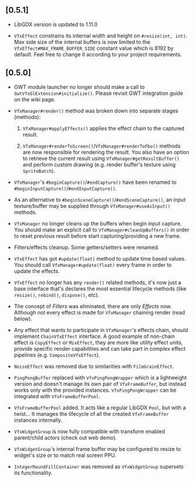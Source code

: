 ## [0.5.1]

- LibGDX version is updated to 1.11.0

- `VfxEffect` constrains its internal width and height on `#resize(int, int)`.
Max side size of the internal buffers is now limited to the `VfxEffect#MAX_FRAME_BUFFER_SIDE` constant value which is 8192 by default.
Feel free to change it according to your project requirements.

## [0.5.0]

- GWT module launcher no longer should make a call to `GwtVfxGlExtension#initialize()`. 
Please revisit GWT integration guide on the wiki page.

- `VfxManager#render()` method was broken down into separate stages (methods):

    1. `VfxManager#applyEffects()` applies the effect chain to the captured result.
    
    2. `VfxManager#renderToScreen()`/`VfxManager#renderToFbo()` methods are now responsible for rendering the result. 
    You also have an option to retrieve the current result using `VfxManager#getResultBuffer()` and perform custom drawing (e.g. render buffer's texture using `SpriteBatch`).
    
- `VfxManager`'s `#beginCapture()`/`#endCapture()` have been renamed to `#beginInputCapture()`/`#endInputCapture()`.

- As an alternative to `#beginSceneCapture()`/`#endSceneCapture()`, 
an input texture/buffer may be supplied through `VfxManager#useAsInput()` methods.

- `VfxManager` no longer cleans up the buffers when begin input capture. 
You should make an explicit call to `VfxManager#cleanUpBuffers()` 
in order to reset previous result before start capturing/providing a new frame.

- Filters/effects cleanup. Some getters/setters were renamed.

- `VfxEffect` has got `#update(float)` method to update time based values. You should call `VfxManager#update(float)` every frame in order to update the effects.

- `VfxEffect` no longer has any `render()` related methods, it's now just a base interface that's declares the most essential lifecycle methods (like `resize()`, `rebind()`, `dispose()`, etc).

- The concept of _Filters_ was eliminated, there are only _Effects_ now. Although not every effect is made for `VfxManager` chaining render (read below).

- Any effect that wants to participate in `VfxManager`'s effects chain, should implement `ChainVfxEffect` interface. A good example of non-chain effect is `CopyEffect` or `MixEffect`, they are more like utility effect units, provide specific render capabilities and can take part in complex effect pipelines (e.g. `CompositeVfxEffect`).   

- `NoiseEffect` was removed due to similarities with `FilmGrainEffect`.

- `PingPongBuffer` replaced with `VfxPingPongWrapper` which is a lightweight version and doesn't manage its own pair of `VfxFrameBuffer`, but instead works only with the provided instances.
`VfxPingPongWrapper` can be integrated with `VfxFrameBufferPool`.

- `VfxFrameBufferPool` added. It acts like a regular LibGDX `Pool`, but with a twist... It manages the lifecycle of all the created `VfxFrameBuffer` instances internally.

- `VfxWidgetGroup` is now fully compatible with transform enabled parent/child actors (check out web demo).

- `VfxWidgetGroup`'s internal frame buffer may be configured to resize to widget's size or to match real screen PPU.

- `IntegerRoundFillContainer` was removed as `VfxWidgetGroup` supersets its functionality.
